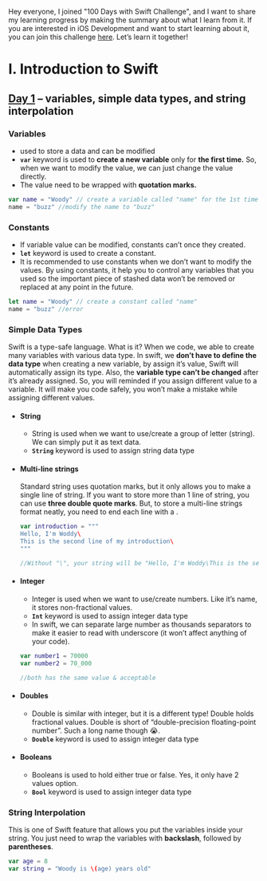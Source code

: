 Hey everyone, I joined "100 Days with Swift Challenge", and I want to share my learning progress by making the summary about what I learn from it. If you are interested in iOS Development and want to start learning about it, you can join this challenge [here](https://www.hackingwithswift.com/100). Let’s learn it together!

# I. Introduction to Swift
## [Day 1](https://www.hackingwithswift.com/100/1) – variables, simple data types, and string interpolation

### Variables
- used to store a data and can be modified
- **```var```** keyword is used to **create a new variable** only for **the first time.** So, when we want to modify the value, we can just change the value directly.
- The value need to be wrapped with **quotation marks.**

```swift
var name = "Woody" // create a variable called "name" for the 1st time
name = "buzz" //modify the name to "buzz"
```

### Constants
- If variable value can be modified, constants can’t once they created.
- **```let```** keyword is used to create a constant.
- It is recommended to use constants when we don’t want to modify the values. By using constants, it help you to control any variables that you used so the important piece of stashed data won’t be removed or replaced at any point in the future.

```swift
let name = "Woody" // create a constant called "name"
name = "buzz" //error
```

### Simple Data Types
Swift is a type-safe language. What is it?
When we code, we able to create many variables with various data type. In swift, we **don’t have to define the data type** when creating a new variable, by assign it’s value, Swift will automatically assign its type. Also, the **variable type can’t be changed** after it’s already assigned. So, you will reminded if you assign different value to a variable. It will make you code safely, you won’t make a mistake while assigning different values.

- #### String
    - String is used when we want to use/create a group of letter (string). We can simply put it as text data.
    - **```String```** keyword is used to assign string data type
    
- #### Multi-line strings
  Standard string uses quotation marks, but it only allows you to make a single line of string. If you want to store more than 1 line of string, you can use **three double quote marks**.
    But, to store a multi-line strings format neatly, you need to end each line with a \. 
    
    ```swift
    var introduction = """ 
    Hello, I'm Woddy\
    This is the second line of my introduction\
    """

    //Without "\", your string will be "Hello, I'm Woddy\This is the second line of my introduction" when printed.
    
    ```
    
- #### Integer
    - Integer is used when we want to use/create numbers. Like it’s name, it stores non-fractional values.
    - **```Int```** keyword is used to assign integer data type
    - In swift, we can separate large number as thousands separators to make it easier to read with underscore (it won’t affect anything of your code).
    
    ```swift
    var number1 = 70000
    var number2 = 70_000
    
    //both has the same value & acceptable
    ```
    
- #### Doubles
    - Double is similar with integer, but it is a different type! Double holds fractional values. Double is short of “double-precision floating-point number”. Such a long name though 😭.
    - **```Double```** keyword is used to assign integer data type
    
- #### Booleans
    - Booleans is used to hold either true or false. Yes, it only have 2 values option.
    - **```Bool```** keyword is used to assign integer data type
    
### String Interpolation

This is one of Swift feature that allows you put the variables inside your string. You just need to wrap the variables with **backslash**, followed by **parentheses**.

```swift
var age = 8
var string = "Woody is \(age) years old"
```
